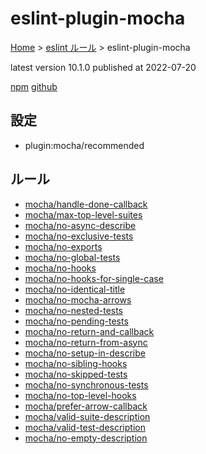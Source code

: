 # eslint-plugin-mocha

[Home](../../index.md) >
[eslint ルール](../index.md) >
eslint-plugin-mocha

latest version 10.1.0 published at 2022-07-20

[npm](https://www.npmjs.com/package/eslint-plugin-mocha)
[github](https://github.com/lo1tuma/eslint-plugin-mocha)

## 設定

- plugin:mocha/recommended

## ルール

- [mocha/handle-done-callback](./mocha/handle-done-callback.md)
- [mocha/max-top-level-suites](./mocha/max-top-level-suites.md)
- [mocha/no-async-describe](./mocha/no-async-describe.md)
- [mocha/no-exclusive-tests](./mocha/no-exclusive-tests.md)
- [mocha/no-exports](./mocha/no-exports.md)
- [mocha/no-global-tests](./mocha/no-global-tests.md)
- [mocha/no-hooks](./mocha/no-hooks.md)
- [mocha/no-hooks-for-single-case](./mocha/no-hooks-for-single-case.md)
- [mocha/no-identical-title](./mocha/no-identical-title.md)
- [mocha/no-mocha-arrows](./mocha/no-mocha-arrows.md)
- [mocha/no-nested-tests](./mocha/no-nested-tests.md)
- [mocha/no-pending-tests](./mocha/no-pending-tests.md)
- [mocha/no-return-and-callback](./mocha/no-return-and-callback.md)
- [mocha/no-return-from-async](./mocha/no-return-from-async.md)
- [mocha/no-setup-in-describe](./mocha/no-setup-in-describe.md)
- [mocha/no-sibling-hooks](./mocha/no-sibling-hooks.md)
- [mocha/no-skipped-tests](./mocha/no-skipped-tests.md)
- [mocha/no-synchronous-tests](./mocha/no-synchronous-tests.md)
- [mocha/no-top-level-hooks](./mocha/no-top-level-hooks.md)
- [mocha/prefer-arrow-callback](./mocha/prefer-arrow-callback.md)
- [mocha/valid-suite-description](./mocha/valid-suite-description.md)
- [mocha/valid-test-description](./mocha/valid-test-description.md)
- [mocha/no-empty-description](./mocha/no-empty-description.md)
